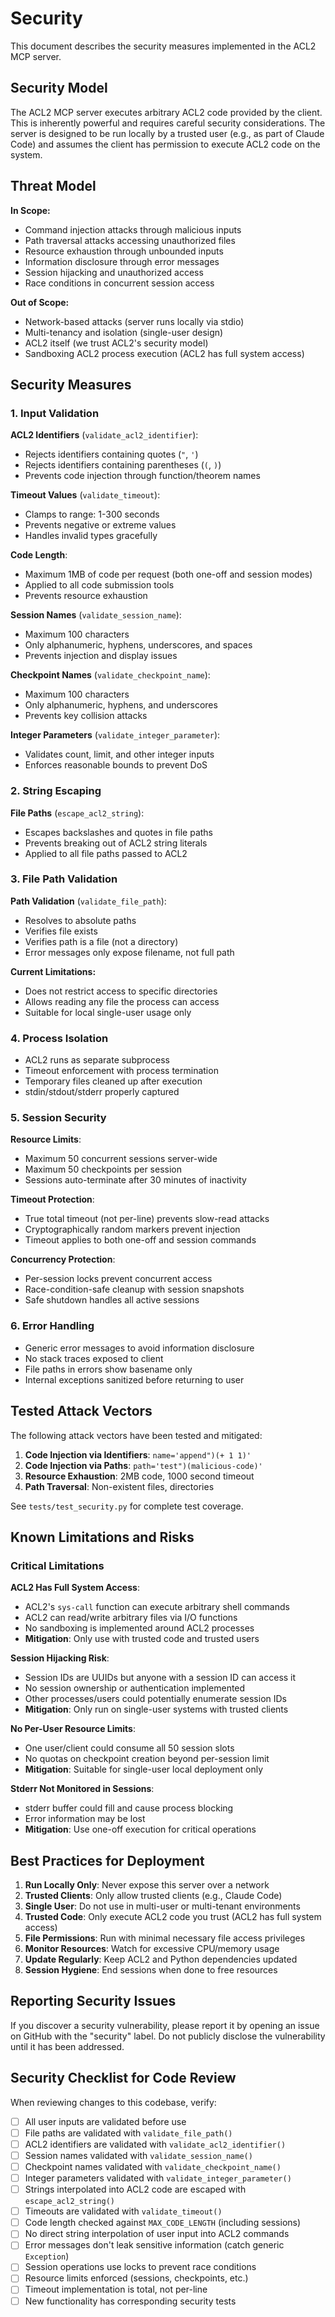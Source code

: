 # Security

This document describes the security measures implemented in the ACL2 MCP server.

## Security Model

The ACL2 MCP server executes arbitrary ACL2 code provided by the client. This is inherently powerful and requires careful security considerations. The server is designed to be run locally by a trusted user (e.g., as part of Claude Code) and assumes the client has permission to execute ACL2 code on the system.

## Threat Model

**In Scope:**
- Command injection attacks through malicious inputs
- Path traversal attacks accessing unauthorized files
- Resource exhaustion through unbounded inputs
- Information disclosure through error messages
- Session hijacking and unauthorized access
- Race conditions in concurrent session access

**Out of Scope:**
- Network-based attacks (server runs locally via stdio)
- Multi-tenancy and isolation (single-user design)
- ACL2 itself (we trust ACL2's security model)
- Sandboxing ACL2 process execution (ACL2 has full system access)

## Security Measures

### 1. Input Validation

**ACL2 Identifiers** (`validate_acl2_identifier`):
- Rejects identifiers containing quotes (`"`, `'`)
- Rejects identifiers containing parentheses (`(`, `)`)
- Prevents code injection through function/theorem names

**Timeout Values** (`validate_timeout`):
- Clamps to range: 1-300 seconds
- Prevents negative or extreme values
- Handles invalid types gracefully

**Code Length**:
- Maximum 1MB of code per request (both one-off and session modes)
- Applied to all code submission tools
- Prevents resource exhaustion

**Session Names** (`validate_session_name`):
- Maximum 100 characters
- Only alphanumeric, hyphens, underscores, and spaces
- Prevents injection and display issues

**Checkpoint Names** (`validate_checkpoint_name`):
- Maximum 100 characters
- Only alphanumeric, hyphens, and underscores
- Prevents key collision attacks

**Integer Parameters** (`validate_integer_parameter`):
- Validates count, limit, and other integer inputs
- Enforces reasonable bounds to prevent DoS

### 2. String Escaping

**File Paths** (`escape_acl2_string`):
- Escapes backslashes and quotes in file paths
- Prevents breaking out of ACL2 string literals
- Applied to all file paths passed to ACL2

### 3. File Path Validation

**Path Validation** (`validate_file_path`):
- Resolves to absolute paths
- Verifies file exists
- Verifies path is a file (not a directory)
- Error messages only expose filename, not full path

**Current Limitations:**
- Does not restrict access to specific directories
- Allows reading any file the process can access
- Suitable for local single-user usage only

### 4. Process Isolation

- ACL2 runs as separate subprocess
- Timeout enforcement with process termination
- Temporary files cleaned up after execution
- stdin/stdout/stderr properly captured

### 5. Session Security

**Resource Limits**:
- Maximum 50 concurrent sessions server-wide
- Maximum 50 checkpoints per session
- Sessions auto-terminate after 30 minutes of inactivity

**Timeout Protection**:
- True total timeout (not per-line) prevents slow-read attacks
- Cryptographically random markers prevent injection
- Timeout applies to both one-off and session commands

**Concurrency Protection**:
- Per-session locks prevent concurrent access
- Race-condition-safe cleanup with session snapshots
- Safe shutdown handles all active sessions

### 6. Error Handling

- Generic error messages to avoid information disclosure
- No stack traces exposed to client
- File paths in errors show basename only
- Internal exceptions sanitized before returning to user

## Tested Attack Vectors

The following attack vectors have been tested and mitigated:

1. **Code Injection via Identifiers**: `name='append")(+ 1 1)'`
2. **Code Injection via Paths**: `path='test")(malicious-code)'`
3. **Resource Exhaustion**: 2MB code, 1000 second timeout
4. **Path Traversal**: Non-existent files, directories

See `tests/test_security.py` for complete test coverage.

## Known Limitations and Risks

### Critical Limitations

**ACL2 Has Full System Access**:
- ACL2's `sys-call` function can execute arbitrary shell commands
- ACL2 can read/write arbitrary files via I/O functions
- No sandboxing is implemented around ACL2 processes
- **Mitigation**: Only use with trusted code and trusted users

**Session Hijacking Risk**:
- Session IDs are UUIDs but anyone with a session ID can access it
- No session ownership or authentication implemented
- Other processes/users could potentially enumerate session IDs
- **Mitigation**: Only run on single-user systems with trusted clients

**No Per-User Resource Limits**:
- One user/client could consume all 50 session slots
- No quotas on checkpoint creation beyond per-session limit
- **Mitigation**: Suitable for single-user local deployment only

**Stderr Not Monitored in Sessions**:
- stderr buffer could fill and cause process blocking
- Error information may be lost
- **Mitigation**: Use one-off execution for critical operations

## Best Practices for Deployment

1. **Run Locally Only**: Never expose this server over a network
2. **Trusted Clients**: Only allow trusted clients (e.g., Claude Code)
3. **Single User**: Do not use in multi-user or multi-tenant environments
4. **Trusted Code**: Only execute ACL2 code you trust (ACL2 has full system access)
5. **File Permissions**: Run with minimal necessary file access privileges
6. **Monitor Resources**: Watch for excessive CPU/memory usage
7. **Update Regularly**: Keep ACL2 and Python dependencies updated
8. **Session Hygiene**: End sessions when done to free resources

## Reporting Security Issues

If you discover a security vulnerability, please report it by opening an issue on GitHub with the "security" label. Do not publicly disclose the vulnerability until it has been addressed.

## Security Checklist for Code Review

When reviewing changes to this codebase, verify:

- [ ] All user inputs are validated before use
- [ ] File paths are validated with `validate_file_path()`
- [ ] ACL2 identifiers are validated with `validate_acl2_identifier()`
- [ ] Session names validated with `validate_session_name()`
- [ ] Checkpoint names validated with `validate_checkpoint_name()`
- [ ] Integer parameters validated with `validate_integer_parameter()`
- [ ] Strings interpolated into ACL2 code are escaped with `escape_acl2_string()`
- [ ] Timeouts are validated with `validate_timeout()`
- [ ] Code length checked against `MAX_CODE_LENGTH` (including sessions)
- [ ] No direct string interpolation of user input into ACL2 commands
- [ ] Error messages don't leak sensitive information (catch generic `Exception`)
- [ ] Session operations use locks to prevent race conditions
- [ ] Resource limits enforced (sessions, checkpoints, etc.)
- [ ] Timeout implementation is total, not per-line
- [ ] New functionality has corresponding security tests
